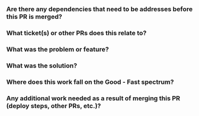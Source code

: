 ### Are there any dependencies that need to be addresses before this PR is merged?


### What ticket(s) or other PRs does this relate to?


### What was the problem or feature?


### What was the solution?


### Where does this work fall on the Good - Fast spectrum?


### Any additional work needed as a result of merging this PR (deploy steps, other PRs, etc.)?

